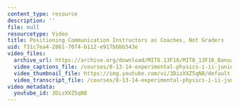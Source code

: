 ```yaml
---
content_type: resource
description: ''
file: null
resourcetype: Video
title: Positioning Communication Instructors as Coaches, Not Graders
uid: f31c7ea4-2861-7074-b112-e917bbbb543e
video_files:
  archive_url: https://archive.org/download/MIT8.13F16/MIT8_13F16_Banuazizi_Coaches_not_Graders_300k.mp4
  video_captions_file: /courses/8-13-14-experimental-physics-i-ii-junior-lab-fall-2016-spring-2017/7513a13350685708aa93114ce2fc0155_3DizXXZ5qN8.vtt
  video_thumbnail_file: https://img.youtube.com/vi/3DizXXZ5qN8/default.jpg
  video_transcript_file: /courses/8-13-14-experimental-physics-i-ii-junior-lab-fall-2016-spring-2017/f1d747d34f0b9b21e689e681b1618402_3DizXXZ5qN8.pdf
video_metadata:
  youtube_id: 3DizXXZ5qN8
---
```

